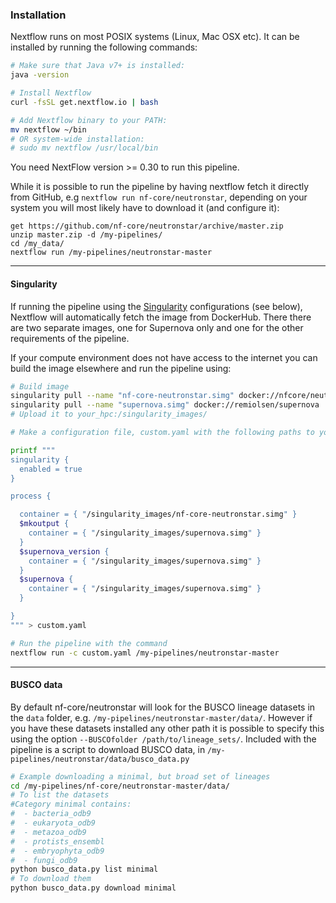 ### Installation

Nextflow runs on most POSIX systems (Linux, Mac OSX etc). It can be installed by running the following commands:

```bash
# Make sure that Java v7+ is installed:
java -version

# Install Nextflow
curl -fsSL get.nextflow.io | bash

# Add Nextflow binary to your PATH:
mv nextflow ~/bin
# OR system-wide installation:
# sudo mv nextflow /usr/local/bin
```
You need NextFlow version >= 0.30 to run this pipeline.

While it is possible to run the pipeline by having nextflow fetch it directly from GitHub, e.g `nextflow run nf-core/neutronstar`, depending on your system you will most likely have to download it (and configure it):

```bashs
get https://github.com/nf-core/neutronstar/archive/master.zip
unzip master.zip -d /my-pipelines/
cd /my_data/
nextflow run /my-pipelines/neutronstar-master
```

---------

#### Singularity

If running the pipeline using the [Singularity](http://singularity.lbl.gov/) configurations (see below), Nextflow will automatically fetch the image from DockerHub. There there are two separate images, one for Supernova only and one for the other requirements of the pipeline.

If your compute environment does not have access to the internet you can build the image elsewhere and run the pipeline using:

```bash
# Build image
singularity pull --name "nf-core-neutronstar.simg" docker://nfcore/neutronstar
singularity pull --name "supernova.simg" docker://remiolsen/supernova
# Upload it to your_hpc:/singularity_images/
```

```bash
# Make a configuration file, custom.yaml with the following paths to your singularity_images

printf """
singularity {
  enabled = true
}

process {

  container = { "/singularity_images/nf-core-neutronstar.simg" }
  $mkoutput {
    container = { "/singularity_images/supernova.simg" }
  }
  $supernova_version {
    container = { "/singularity_images/supernova.simg" }
  }
  $supernova {
    container = { "/singularity_images/supernova.simg" }
  }

}
""" > custom.yaml
```

```bash
# Run the pipeline with the command
nextflow run -c custom.yaml /my-pipelines/neutronstar-master
```

---------

#### BUSCO data

By default nf-core/neutronstar will look for the BUSCO lineage datasets in the `data` folder, e.g. `/my-pipelines/neutronstar-master/data/`. However if you have these datasets installed any other path it is possible to specify this using the option `--BUSCOfolder /path/to/lineage_sets/`. Included with the pipeline is a script to download BUSCO data, in `/my-pipelines/neutronstar/data/busco_data.py`

```bash
# Example downloading a minimal, but broad set of lineages
cd /my-pipelines/nf-core/neutronstar-master/data/
# To list the datasets
#Category minimal contains:
#  - bacteria_odb9
#  - eukaryota_odb9
#  - metazoa_odb9
#  - protists_ensembl
#  - embryophyta_odb9
#  - fungi_odb9
python busco_data.py list minimal
# To download them
python busco_data.py download minimal

```

